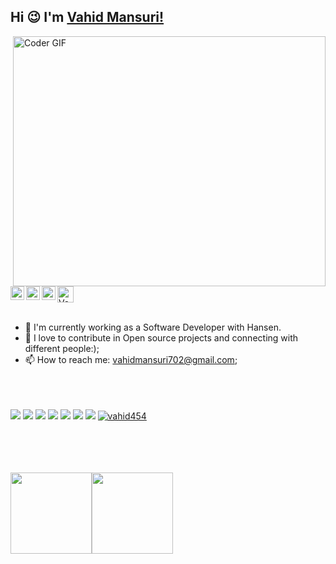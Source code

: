 ## Hi :wink: I'm [Vahid Mansuri!](vahidmansuri.github.io/portfolio/) 
 
 

<img align="right" src="https://github.com/vahid454/vahid454/blob/main/developer.gif" alt="Coder GIF" width="500" height="400">

 <a href="https://github.com/vahid454">
  <img src="https://d2fltix0v2e0sb.cloudfront.net/dev-badge.svg" alt="Vahid's Dev" width="26"/>
</a>
<a href="https://twitter.com/fiend_op">
  <img align="left" alt="Vahid Mansuri | Twitter" width="22px" src="https://cdn.jsdelivr.net/npm/simple-icons@v3/icons/twitter.svg" />
</a>
<a href="https://www.linkedin.com/in/vahid454/">
  <img align="left" alt="Vahid's LinkdeIN" width="22px" src="https://cdn.jsdelivr.net/npm/simple-icons@v3/icons/linkedin.svg" />
</a>
<a href="https://www.instagram.com/mr_right_454/">
  <img align="left" alt="Vahid's Instagram" width="22px" src="https://cdn.jsdelivr.net/npm/simple-icons@v3/icons/instagram.svg" />
</a>
<!-- <a href="https://vahidmansuri.github.io/portfolio/">
  <img align="left" alt="Vahid's Devfolio" width="26px" src="https://pbs.twimg.com/profile_images/1212398116101472257/VVvZ_m4A_400x400.png"/>
</a>
--><br><br>


- :telescope: I'm currently working as a Software Developer with Hansen.
- 💬 I love to contribute in Open source projects and connecting with different people:);
- 📫 How to reach me: vahidmansuri702@gmail.com;
<br><br><br><br>

![](https://img.shields.io/badge/Angular-%3C%2F%3E-blueviolet) ![](https://img.shields.io/badge/Advance%20Java-%3C%2F%3E-yellow) ![](https://img.shields.io/badge/Modern%20C++-%3C%2F%3E-orange) ![](https://img.shields.io/badge/Python-%7C-0%2C%2022%2C%20100) ![](https://img.shields.io/badge/JavaScript-%7C-yellowgreen) ![](https://img.shields.io/badge/Dart-%7C-blue) ![](https://img.shields.io/badge/Springboot-%7C-blue) <a href="https://github.com/vahid454">
  <img src="https://komarev.com/ghpvc/?username=vahid454&label=Views&color=blue&style=plastic" alt="vahid454" />
</a>

<br><br><br><br>
<img align="" height='130px' src="https://github-readme-stats.vercel.app/api?username=vahid454&hide_title=true&show_icons=true&include_all_commits=true&line_height=21&bg_color=0,EC6C6C,FFD479,FFFC79,73FA79&theme=graywhite" /><img align="" height='130px' src="https://github-readme-stats.vercel.app/api/top-langs/?username=vahid454&hide_title=true&layout=compact&bg_color=0,73FA79,73FDFF,D783FF&theme=graywhite" />

